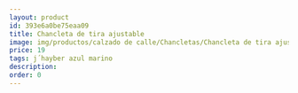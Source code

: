 ```yaml
---
layout: product
id: 393e6a0be75eaa09
title: Chancleta de tira ajustable
image: img/productos/calzado de calle/Chancletas/Chancleta de tira ajustable=19=j´hayber azul marino.webp
price: 19
tags: j´hayber azul marino
description: 
order: 0
---
```

